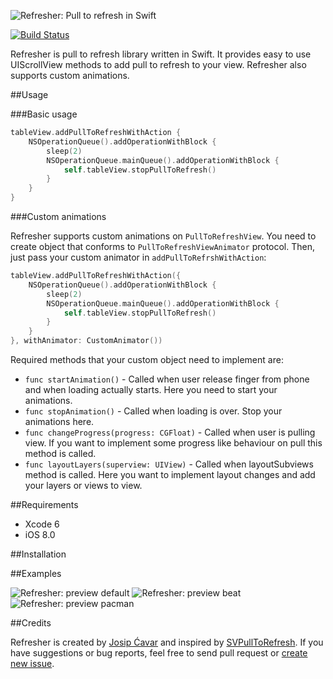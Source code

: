 ![Refresher: Pull to refresh in Swift](https://raw.githubusercontent.com/jcavar/refresher/master/refresher.png)

[![Build Status](https://travis-ci.org/jcavar/refresher.svg)](https://travis-ci.org/jcavar/refresher)
 
Refresher is pull to refresh library written in Swift. It provides easy to use UIScrollView methods to add pull to refresh to your view. 
Refresher also supports custom animations.

##Usage

###Basic usage

```swift
tableView.addPullToRefreshWithAction {
	NSOperationQueue().addOperationWithBlock {
    	sleep(2)
        NSOperationQueue.mainQueue().addOperationWithBlock {
        	self.tableView.stopPullToRefresh()
        }
    }
}
```

###Custom animations

Refresher supports custom animations on `PullToRefreshView`. You need to create object that conforms to `PullToRefreshViewAnimator` protocol.
Then, just pass your custom animator in `addPullToRefrshWithAction`:

```swift
tableView.addPullToRefreshWithAction({           
  	NSOperationQueue().addOperationWithBlock {
   		sleep(2)
        NSOperationQueue.mainQueue().addOperationWithBlock {
        	self.tableView.stopPullToRefresh()
        }
    }
}, withAnimator: CustomAnimator())
```

Required methods that your custom object need to implement are:

*   `func startAnimation()` - Called when user release finger from phone and when loading actually starts. Here you need to start your animations.
*   `func stopAnimation()` - Called when loading is over. Stop your animations here.
*   `func changeProgress(progress: CGFloat)` - Called when user is pulling view. If you want to implement some progress like behaviour on pull this method is called.
*   `func layoutLayers(superview: UIView)` - Called when layoutSubviews method is called. Here you want to implement layout changes and add your layers or views to view.

##Requirements

*	Xcode 6
*	iOS 8.0

##Installation

##Examples

![Refresher: preview default](https://raw.githubusercontent.com/jcavar/refresher/master/previews/anim_default.gif)
![Refresher: preview beat](https://raw.githubusercontent.com/jcavar/refresher/master/previews/anim_beat.gif)
![Refresher: preview pacman](https://raw.githubusercontent.com/jcavar/refresher/master/previews/anim_pacman.gif)

##Credits

Refresher is created by [Josip Ćavar](https://twitter.com/josip04) and inspired by [SVPullToRefresh](https://github.com/samvermette/SVPullToRefresh/). If you have suggestions or bug reports, feel free to send pull request or [create new issue](https://github.com/jcavar/refresher/issues/new).

